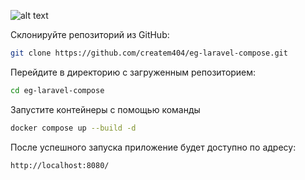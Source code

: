 ![alt text]([http://url/to/img.png](https://excalidraw.com/#json=uW2yJ4Yf6LS1I2hXHDo6E,jTnmVnKQv6b5G5SA6qd6aQ))




Склонируйте репозиторий из GitHub:
```bash
git clone https://github.com/createm404/eg-laravel-compose.git
```

Перейдите в директорию с загруженным репозиторием:
```bash
cd eg-laravel-compose
```

Запустите контейнеры с помощью команды
```bash
docker compose up --build -d
```

После успешного запуска приложение будет доступно по адресу:
```bash
http://localhost:8080/
```

